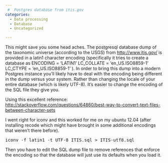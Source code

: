 ```yaml
---
 #  Postgres database from itis.gov
categories:
  - Data processing
  - Database
  - Uncategorized

---
```

This might save you some head aches. The postgresql database dump of the taxonomic universe (according to the USGS) from <a href="http://www.itis.gov/" target="_blank" class="broken_link">http://www.itis.gov/</a> is provided in a latin1 character encoding (specifically it tries to create a database as ENCODING = &#8216;LATIN1&#8217; LC\_COLLATE = &#8216;en\_US.ISO8859-1&#8217; LC\_CTYPE = &#8216;en\_US.ISO8859-1&#8217; ). In order to bring this dump into a modern Postgres instance you&#8217;ll likely have to deal with the encoding being different in the dump versus your system. Rather than changing the locale of your entire database (which is likely UTF-8). It&#8217;s easier to change the encoding of the SQL file they give you.

Using this excellent reference:  
<a href="http://stackoverflow.com/questions/64860/best-way-to-convert-text-files-between-character-sets" target="_blank">http://stackoverflow.com/questions/64860/best-way-to-convert-text-files-between-character-sets</a>

I went right for iconv and this worked for me on my ubuntu 12.04 (after installing recode which might have brought in some additional encodings that weren&#8217;t there before).

<pre class="lang:sh decode:true crayon-selected">iconv -f latin1 -t UTF-8 ITIS.sql &gt; ITIS-utf8.sql</pre>

Then you have to edit the SQL dump file to remove references that enforce the encoding so that the database will just use its defaults when you load it.